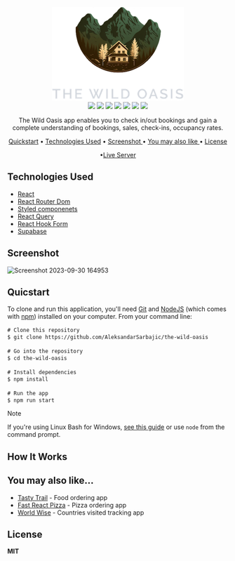 <div align="center">
 <img  src="https://github.com/AleksandarSarbajic/the-wild-oasis/blob/main/public/logo-dark.png"/>
 </div>


 
<div align="center">
<img src="https://img.shields.io/npm/v/npm.svg?logo=npm"/>
<img src="https://img.shields.io/badge/react-v18.2.0-blue?logo=react"/>
<img src="https://img.shields.io/badge/reactrouterdom-v6.14.2-red?logo=reactrouter"/>
<img src="https://img.shields.io/badge/styledcomponents-v6.0.7-pink?logo=styledcomponents"/>
<img src="https://img.shields.io/badge/reactquery-v4.32.6-red?logo=reactquery"/>
<img src="https://img.shields.io/badge/reacthookform-v7.45.4-red?logo=reacthookform"/>
<img src="https://img.shields.io/badge/supabase-v2.31.0-green?logo=supabase"/>
</div>  


<p align="center">The Wild Oasis app enables you to check in/out bookings and gain a complete understanding of bookings, sales, check-ins, occupancy rates.</p>

<div align="center">
  
<a href="#quicstart" >Quickstart</a> • <a href="#technologies-used" align="center">Technologies Used</a> •  <a href="#screenshot" align="center"> Screenshot </a> • <a href="#you-may-also-like" align="center"> You may also like  </a> •  <a href="#license" align="center"> License  </a> 

•<a href="https://the-wild-oasis-aleksandar.netlify.app/" align="Center">Live Server</a>

</div>

## Technologies Used

  - [React](https://react.dev/)
  - [React Router Dom](https://reactrouter.com/en/main)
  - [Styled componenets](https://styled-components.com/)
  - [React Query](https://tanstack.com/query/v3/)
  - [React Hook Form](https://www.react-hook-form.com/)
  - [Supabase](https://supabase.com/)


## Screenshot

![Screenshot 2023-09-30 164953](https://github.com/AleksandarSarbajic/the-wild-oasis/assets/114814838/528ab328-dc51-4f0a-baad-f825b6f3b7c7)

## Quicstart

To clone and run this application, you'll need [Git](https://git-scm.com/) and [NodeJS](https://nodejs.org/en) (which comes with [npm](https://www.npmjs.com/)) installed on your computer. From your command line:

```
# Clone this repository 
$ git clone https://github.com/AleksandarSarbajic/the-wild-oasis

# Go into the repository
$ cd the-wild-oasis

# Install dependencies
$ npm install

# Run the app
$ npm run start
```

> [!NOTE]  
> If you're using Linux Bash for Windows, [see this guide](https://www.howtogeek.com/261575/how-to-run-graphical-linux-desktop-applications-from-windows-10s-bash-shell/) or use `node` from the command prompt.


## How It Works



## You may also like...

- [Tasty Trail](https://github.com/AleksandarSarbajic/the-wild-oasis) - Food ordering app
- [Fast React Pizza](https://github.com/AleksandarSarbajic/fast-react-pizza) - Pizza ordering app
- [World Wise](https://github.com/AleksandarSarbajic/WorldWise) - Countries visited tracking app

## License

**MIT**
